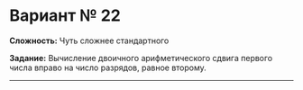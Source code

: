 # Вариант № 22
**Сложность:** Чуть сложнее cтандартного

**Задание:**  Вычисление двоичного арифметического сдвига первого числа вправо на число разрядов, равное второму.

---